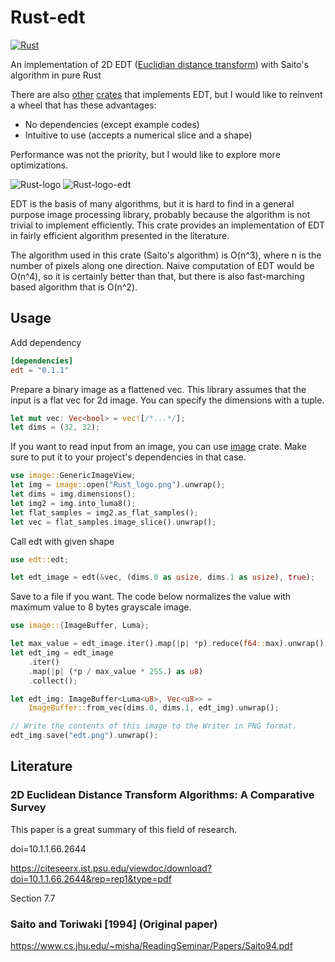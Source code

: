 # Rust-edt

[![Rust](https://github.com/msakuta/rust-edt/actions/workflows/rust.yml/badge.svg)](https://github.com/msakuta/rust-edt/actions/workflows/rust.yml)

An implementation of 2D EDT ([Euclidian distance transform](https://en.wikipedia.org/wiki/Distance_transform)) with Saito's algorithm in pure Rust

There are also [other](https://crates.io/crates/distance-transform)
[crates](https://crates.io/crates/dt) that implements EDT,
but I would like to reinvent a wheel that has these advantages:

* No dependencies (except example codes)
* Intuitive to use (accepts a numerical slice and a shape)

Performance was not the priority, but I would like to explore more optimizations.

![Rust-logo](https://raw.githubusercontent.com/msakuta/rust-edt/master/Rust_logo.png)
![Rust-logo-edt](https://raw.githubusercontent.com/msakuta/rust-edt/master/Rust_logo_edt.png)

EDT is the basis of many algorithms, but it is hard to find in a general purpose image processing library,
probably because the algorithm is not trivial to implement efficiently.
This crate provides an implementation of EDT in fairly efficient algorithm presented in the literature.

The algorithm used in this crate (Saito's algorithm) is O(n^3), where n is the number of pixels along one direction.
Naive computation of EDT would be O(n^4), so it is certainly better than that, but there is also fast-marching based
algorithm that is O(n^2).

## Usage

Add dependency

```toml
[dependencies]
edt = "0.1.1"
```

Prepare a binary image as a flattened vec.
This library assumes that the input is a flat vec for 2d image.
You can specify the dimensions with a tuple.

```rust
let mut vec: Vec<bool> = vec![/*...*/];
let dims = (32, 32);
```

If you want to read input from an image, you can use [image](https://crates.io/crates/image) crate.
Make sure to put it to your project's dependencies in that case.

```rust
use image::GenericImageView;
let img = image::open("Rust_logo.png").unwrap();
let dims = img.dimensions();
let img2 = img.into_luma8();
let flat_samples = img2.as_flat_samples();
let vec = flat_samples.image_slice().unwrap();
```

Call edt with given shape

```rust
use edt::edt;

let edt_image = edt(&vec, (dims.0 as usize, dims.1 as usize), true);
```

Save to a file if you want.
The code below normalizes the value with maximum value to 8 bytes grayscale image.

```rust
use image::{ImageBuffer, Luma};

let max_value = edt_image.iter().map(|p| *p).reduce(f64::max).unwrap();
let edt_img = edt_image
    .iter()
    .map(|p| (*p / max_value * 255.) as u8)
    .collect();

let edt_img: ImageBuffer<Luma<u8>, Vec<u8>> =
    ImageBuffer::from_vec(dims.0, dims.1, edt_img).unwrap();

// Write the contents of this image to the Writer in PNG format.
edt_img.save("edt.png").unwrap();
```

## Literature


### 2D Euclidean Distance Transform Algorithms: A Comparative Survey

This paper is a great summary of this field of research.

doi=10.1.1.66.2644

https://citeseerx.ist.psu.edu/viewdoc/download?doi=10.1.1.66.2644&rep=rep1&type=pdf

Section 7.7


### Saito and Toriwaki \[1994\] (Original paper)

https://www.cs.jhu.edu/~misha/ReadingSeminar/Papers/Saito94.pdf